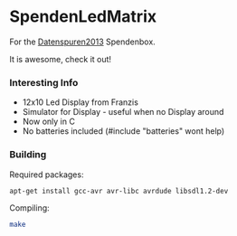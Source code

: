 SpendenLedMatrix
================

For the [Datenspuren2013](https://datenspuren.de) Spendenbox.

It is awesome, check it out!

### Interesting Info ###
* 12x10 Led Display from Franzis
* Simulator for Display - useful when no Display around
* Now only in C
* No batteries included (#include "batteries" wont help)

### Building ###
Required packages:
```bash
apt-get install gcc-avr avr-libc avrdude libsdl1.2-dev
```

Compiling:
```bash
make
```



